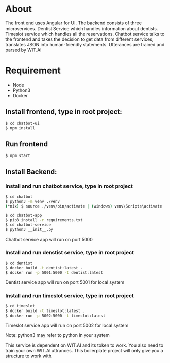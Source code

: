 # About
The front end uses Angular for UI. The backend consists of three microservices. Dentist Service which handles information about dentists. Timeslot service which handles all the reservations. Chatbot service talks to the frontend and takes the decision to get data from different services, translates JSON into human-friendly statements. Utterances are trained and parsed by WIT.AI
# Requirement
* Node
* Python3
* Docker



## Install frontend, type in root project:


```bash 
$ cd chatbot-ui
$ npm install
```

## Run frontend
```bash
$ npm start
```

## Install Backend:
### Install and run chatbot service, type in root project
```bash
$ cd chatbot
$ python3 -m venv ./venv
(*nix) $ source ./venv/bin/activate | (windows) venv\Scripts\activate
```

```bash
$ cd chatbot-app
$ pip3 install -r requirements.txt
$ cd chatbot-service
$ python3 __init__.py
```
Chatbot service app will run on port 5000

### Install and run denstist service, type in root project
```bash
$ cd dentist
$ docker build -t dentist:latest .
$ docker run -p 5001:5000 -t dentist:latest
```

Dentist service app will run on port 5001 for local system

### Install and run timeslot service, type in root project
```bash
$ cd timeslot
$ docker build -t timeslot:latest .
$ docker run -p 5002:5000 -t timeslot:latest
```

Timeslot service app will run on port 5002 for local system

Note: python3 may refer to python in your system

This service is dependent on WIT.AI and its token to work. You also need to train your own WIT.AI uttrances. This boilerplate project will only give you a structure to work with.
